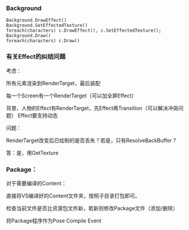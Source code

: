### Background ###
```
Background.DrawEffect()
Background.SetEffectedTexture()
foreach(characters) c.DrawEffect(), c.SetEffectedTexture();
Background.Draw()
foreach(characters) c.Draw()
```

### 有关Effect的纠结问题 ###
考虑：

所有元素渲染到RenderTarget，最后装配

每一个Screen有一个RenderTarget（可以加全屏Effect）

背景、人物的Effect有RenderTarget，先Effect再Transition（可以解决冲突问题）
Effect要支持动态

问题：

RenderTarget改变后已绘制的是否丢失？若是，只有ResolveBackBuffer？

答：是，用GetTexture

### Package： ###
对于需要编译的Content：

直接将VS编译好的Content文件夹，按照子目录打包即可。

检查当前文件是否比资源包文件新，若新则修改Package文件（添加/删除）

将Package程序作为Pose Compile Event